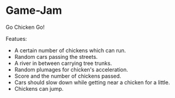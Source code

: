 # Game-Jam
Go Chicken Go!

Featues:
- A certain number of chickens which can run.
- Random cars passing the streets.
- A river in between carrying tree trunks.
- Random plumages for chicken's acceleration.
- Score and the number of chickens passed.
- Cars should slow down while getting near a chicken for a little.
- Chickens can jump.
